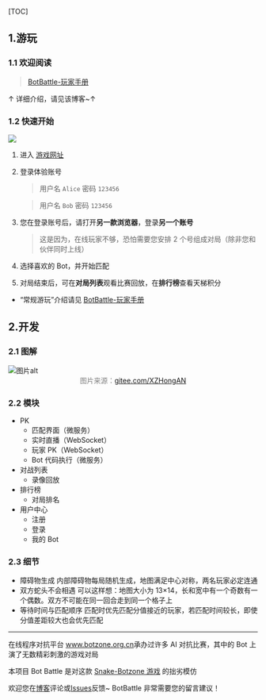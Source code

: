 [TOC]

## 1.游玩

### 1.1 欢迎阅读

> <a href="https://www.cnblogs.com/aijisjtu/p/18105385" target="_blank">BotBattle-玩家手册</a>

↑ 详细介绍，请见该博客~↑

### 1.2 快速开始

![](https://img2024.cnblogs.com/blog/3387348/202403/3387348-20240330125702599-1233512050.png)

1. 进入 <a href="https://app6735.acapp.acwing.com.cn/" target="_blank">游戏网址</a>

2. 登录体验账号

   > 用户名
   > `Alice`
   > 密码
   > `123456`

   > 用户名
   > `Bob`
   > 密码
   > `123456`

3. 您在登录账号后，请打开**另一款浏览器**，登录**另一个账号**

   > 这是因为，在线玩家不够，恐怕需要您安排 2 个号组成对局（除非您和伙伴同时上线）

4. 选择喜欢的 Bot，并开始匹配

5. 对局结束后，可在**对局列表**观看比赛回放，在**排行榜**查看天梯积分

- “常规游玩”介绍请见 <a href="https://www.cnblogs.com/aijisjtu/p/18105385" target="_blank">BotBattle-玩家手册</a>

<!--
### 1.3 常规游玩

1. 前往复制 [最基础代码](https://www.cnblogs.com/aijisjtu/p/18105385#3%E6%8E%A8%E8%8D%90%E7%9A%84%E7%A4%BA%E4%BE%8B%E4%BB%A3%E7%A0%81) 到剪切板

   > 这有助于您开始游戏，且对于您熟悉 Bot 代码的 I/O 进而创建其他 bot 很有意义

2. 进入游戏网址 <a href="https://app6735.acapp.acwing.com.cn/" target="_blank">app6735.acapp.acwing.com.cn</a> 将提供的代码创建为您的第一个 bot

3. 打开另一款浏览器。接下来与 **1.2 快速开始** 步骤相同 -->

## 2.开发

### 2.1 图解

<img src="https://ice2604-navi.github.io/asssets/botbattle.jpg" alt="图片alt" title="图片title">

<center><font color=gray>图片来源：<a href="https://gitee.com/XZHongAN" target="_blank" alt="图片alt" title="图片title">gitee.com/XZHongAN</a> </font></center>

### 2.2 模块

- PK
  - 匹配界面（微服务）
  - 实时直播（WebSocket）
  - 玩家 PK（WebSocket）
  - Bot 代码执行（微服务）
- 对战列表
  - 录像回放
- 排行榜
  - 对局排名
- 用户中心
  - 注册
  - 登录
  - 我的 Bot

### 2.3 细节

- 障碍物生成
  内部障碍物每局随机生成，地图满足中心对称，两名玩家必定连通
- 双方蛇头不会相遇
  可以这样想：地图大小为 13×14，长和宽中有一个奇数有一个偶数。双方不可能在同一回合走到同一个格子上
- 等待时间与匹配顺序
  匹配时优先匹配分值接近的玩家，若匹配时间较长，即使分值差距较大也会优先匹配

---

在线程序对抗平台 <a href="https://www.botzone.org.cn/" target="_blank">www.botzone.org.cn</a>承办过许多 AI 对抗比赛，其中的 Bot 上演了无数精彩刺激的游戏对局

本项目 Bot Battle 是对这款 <a href="https://www.botzone.org.cn/game/Snake/" target="_blank">Snake-Botzone 游戏</a> 的拙劣模仿

欢迎您在<a href="https://www.cnblogs.com/aijisjtu/p/18105385" target="_blank">博客</a>评论或<a href="https://github.com/aijisjtu/Bot-Battle/issues/" target="_blank">Issues</a>反馈~ BotBattle 非常需要您的留言建议！
